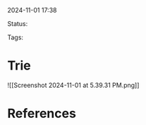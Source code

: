 2024-11-01 17:38

Status:

Tags:

# Trie

![[Screenshot 2024-11-01 at 5.39.31 PM.png]]
# References


